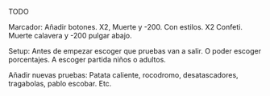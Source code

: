 TODO

Marcador: Añadir botones. X2, Muerte y -200. Con estilos. X2 Confeti. Muerte calavera y -200 pulgar abajo.

Setup: Antes de empezar escoger que pruebas van a salir. O poder escoger porcentajes. A escoger partida niños o adultos.

Añadir nuevas pruebas: Patata caliente, rocodromo, desatascadores, tragabolas, pablo escobar. Etc.

